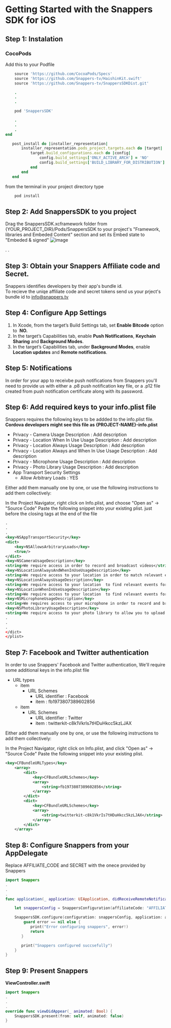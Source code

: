 # Getting Started with the Snappers SDK for iOS

## Step 1: Instalation

### CocoPods
Add this to your Podfile

```ruby
    source 'https://github.com/CocoaPods/Specs'
    source 'https://github.com/Snappers-tv/HaishinKit.swift'
    source 'https://github.com/Snappers-tv/SnappersSDKDist.git'

    .
    .
    .

    pod 'SnappersSDK'

    .
    .
    .
end

   post_install do |installer_representation|
       installer_representation.pods_project.targets.each do |target|
           target.build_configurations.each do |config|
               config.build_settings['ONLY_ACTIVE_ARCH'] = 'NO'
               config.build_settings['BUILD_LIBRARY_FOR_DISTRIBUTION'] = 'YES'
           end
       end
   end

```
from the terminal in your project directory type
```bash
    pod install
```

## Step 2: Add SnappersSDK to you project
Drag the SnappersSDK.xcframework folder from {YOUR_PROJECT_DIR}/Pods/SnappersSDK to your project's "Framework, libraries and Embeded Content" section and set its Embed state to "Embeded & signed"
![image](https://user-images.githubusercontent.com/22291628/110253138-6a93f900-7f91-11eb-9a60-ed5a46c85b93.png)

.
.

## Step 3: Obtain your Snappers Affiliate code and Secret.
Snappers identifies developers by their app's bundle id.  
To recieve the uniqe affiliate code and secret tokens send us your prject's bundle id to info@snappers.tv

## Step 4: Configure App Settings
1. In Xcode, from the target’s Build Settings tab, set **Enable Bitcode** option to ​ **NO.**
2. In the target’s Capabilities tab, enable **Push Notifications**, **Keychain Sharing** and **Background Modes**.  
3. In the target’s Capabilities tab, under **Background Modes**, enable **Location updates** and **Remote notifications**.

## Step 5: Notifications
In order for your app to receivbe push notifications from Snappers you'll need to provide us with either a .p8 push notification key file, or a .p12 file created from push notification certificate along with its password.

## Step 6: Add required keys to your info.plist file

Snappers requires the following keys to be addded to the info.plist file.  
**Cordova developers might see this file as {PROJECT-NAME}-info.plist**

- Privacy - Camera Usage Description : Add description
- Privacy - Location When In Use Usage Description : Add description
- Privacy - Location Always Usage Description : Add description
- Privacy - Location Always and When In Use Usage Description : Add description
- Privacy - Microphone Usage Description : Add description
- Privacy - Photo Library Usage Description : Add description
- App Transport Security Settings
	* Allow Arbitrary Loads : YES

Either add them manually one by one, or use the following instructions to add them collectively:

In the Project Navigator, right click on Info.plist, and choose "Open as" → "Source Code"
Paste the following snippet into your existing plist. just before the closing tags at the end of the file

```xml
.
.
.
<key>NSAppTransportSecurity</key>
<dict>
	<key>NSAllowsArbitraryLoads</key>
	<true/>
</dict>
<key>NSCameraUsageDescription</key>
<string>We require access in order to record and broadcast videos</string>
<key>NSLocationAlwaysAndWhenInUseUsageDescription</key>
<string>We require access to your location in order to match relevant events for your location</string>
<key>NSLocationAlwaysUsageDescription</key>
<string>We require access to your location  to find relevant events for you and to validate users content origin</string>
<key>NSLocationWhenInUseUsageDescription</key>
<string>We require access to your location  to find relevant events for you and to validate users content origin</string>
<key>NSMicrophoneUsageDescription</key>
<string>We requires access to your microphone in order to record and broadcast videos</string>
<key>NSPhotoLibraryUsageDescription</key>
<string>We require access to your photo library to allow you to upload prerecorded videos</string>   
.
.
.
</dict>
</plist>
```



## Step 7: Facebook and Twitter authentication
In order to use Snappers' Facebook and Twitter authentication, We'll require some additional keys in the info.plist file

- URL types
	* item
		- URL Schemes
			- URL identifier : Facebook
			- item : fb1973807389602856
	* item
		- URL Schemes
			- URL identifier : Twitter
			- item : twitterkit-c8k1VkrIs7tHDuHkcc5kzLJAX


Either add them manually one by one, or use the following instructions to add them collectively:

In the Project Navigator, right click on Info.plist, and click "Open as" → "Source Code"
Paste the following snippet into your existing plist.
```xml   
<key>CFBundleURLTypes</key>
    <array>
        <dict>
            <key>CFBundleURLSchemes</key>
            <array>
                <string>fb1973807389602856</string>
            </array>
        </dict>
        <dict>
            <key>CFBundleURLSchemes</key>
            <array>
                <string>twitterkit-c8k1VkrIs7tHDuHkcc5kzLJAX</string>
            </array>
        </dict>
    </array>
```

## Step 8: Configure Snappers from your AppDelegate
Replace AFFILIATE_CODE and SECRET with the onece provided by Snappers
```swift
import Snappers
.
.
.
func application(_ application: UIApplication, didReceiveRemoteNotification userInfo: [AnyHashable : Any], fetchCompletionHandler completionHandler: @escaping (UIBackgroundFetchResult) -> Void) {

    let snappersConfig = SnappersConfiguration(affiliateCode: "AFFILIATE_CODE", affiliateSecret: "SECRET")

    SnappersSDK.configure(configuration: snappersConfig, application: application, launchOptions: launchOptions) { error in
        guard error == nil else {
           print("Error configuring snappers", error!)
           return
       }

       print("Snappers configured succsefully")
    }
}

```
## Step 9: Present Snappers

**​ViewController.swift**
```swift
import Snappers
.
.
.
override func viewDidAppear(_ animated: Bool) {
    SnappersSDK.present(from: self, animated: false)
}
```
